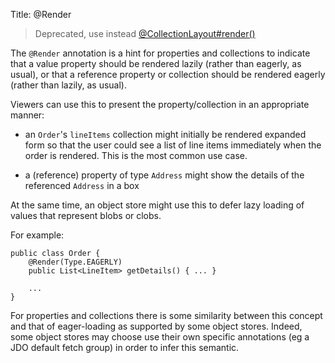 Title: @Render

[//]: # (content copied to _user-guide_xxx)

> Deprecated, use instead [@CollectionLayout#render()](./CollectionLayout.html)

The `@Render` annotation is a hint for properties and collections to
indicate that a value property should be rendered lazily (rather than
eagerly, as usual), or that a reference property or collection should be
rendered eagerly (rather than lazily, as usual).

Viewers can use this to present the property/collection in an
appropriate manner:

-   an `Order`'s `lineItems` collection might initially be rendered expanded
    form so that the user could see a list of line items immediately
    when the order is rendered. This is the most common use case.

-   a (reference) property of type `Address` might show the details of the
    referenced `Address` in a box

At the same time, an object store might use this to defer lazy loading
of values that represent blobs or clobs.

For example:

    public class Order {
        @Render(Type.EAGERLY)
        public List<LineItem> getDetails() { ... }

        ...
    }

For properties and collections there is some similarity between this
concept and that of eager-loading as supported by some object stores.
Indeed, some object stores may choose use their own specific annotations
(eg a JDO default fetch group) in order to infer this semantic.
